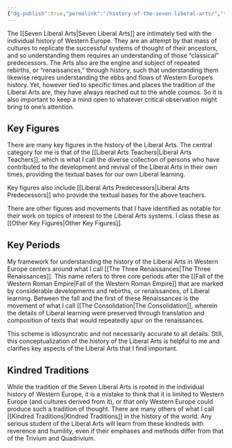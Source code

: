 ```yaml
---
{"dg-publish":true,"permalink":"/history-of-the-seven-liberal-arts/","tags":["Catherine-Original"],"created":"2025-06-23T09:42:13.083-04:00","updated":"2025-06-23T10:44:59.288-04:00"}
---
```


The [[Seven Liberal Arts\|Seven Liberal Arts]] are intimately tied with the individual history of Western Europe. They are an attempt by that mass of cultures to replicate the successful systems of thought of their ancestors, and so understanding them requires an understanding of those “classical” predecessors. The Arts also are the engine and subject of repeated rebirths, or “renaissances,” through history, such that understanding them likewise requires understanding the ebbs and flows of Western Europe’s history. Yet, however tied to specific times and places the tradition of the Liberal Arts are, they have always reached out to the whole cosmos. So it is also important to keep a mind open to whatever critical observation might bring to one’s attention.
## Key Figures
There are many key figures in the history of the Liberal Arts. The central category for me is that of the [[Liberal Arts Teachers\|Liberal Arts Teachers]], which is what I call the diverse collection of persons who have contributed to the development and revival of the Liberal Arts in their own times, providing the textual bases for our own Liberal learning.

Key figures also include [[Liberal Arts Predecessors\|Liberal Arts Predecessors]] who provide the textual bases for the above teachers.

There are other figures and movements that I have identified as notable for their work on topics of interest to the Liberal Arts systems. I class these as [[Other Key Figures\|Other Key Figures]].
## Key Periods
My framework for understanding the history of the Liberal Arts in Western Europe centers around what I call [[The Three Renaissances\|The Three Renaissances]]. This name refers to three core periods after the [[Fall of the Western Roman Empire\|Fall of the Western Roman Empire]] that are marked by considerable developments and rebirths, or renaissances, of Liberal learning. Between the fall and the first of these Renaissances is the movement of what I call [[The Consolidation\|The Consolidation]], wherein the details of Liberal learning were preserved through translation and composition of texts that would repeatedly spur on the renaissances.

This scheme is idiosyncratic and not necessarily accurate to all details. Still, this conceptualization of the history of the Liberal Arts is helpful to me and clarifies key aspects of the Liberal Arts that I find important.
## Kindred Traditions
While the tradition of the Seven Liberal Arts is rooted in the individual history of Western Europe, it is a mistake to think that it is limited to Western Europe (and cultures derived from it), or that only Western Europe could produce such a tradition of thought. There are many others of what I call [[Kindred Traditions\|Kindred Traditions]] in the history of the world. Any serious student of the Liberal Arts will learn from these kindreds with reverence and humility, even if their emphases and methods differ from that of the Trivium and Quadrivium.
